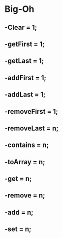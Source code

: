# Big-Oh

## -Clear = 1;
## -getFirst = 1;
## -getLast = 1;
## -addFirst = 1;
## -addLast = 1;
## -removeFirst = 1;
## -removeLast = n;
## -contains = n;
## -toArray = n;
## -get = n;
## -remove = n;
## -add = n;
## -set = n;
